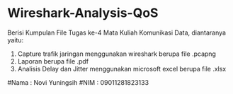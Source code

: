 # Wireshark-Analysis-QoS
Berisi Kumpulan File Tugas ke-4 Mata Kuliah Komunikasi Data,
diantaranya yaitu:
1. Capture trafik jaringan menggunakan wireshark berupa file .pcapng
2. Laporan berupa file .pdf
3. Analisis Delay dan Jitter menggunakan microsoft excel berupa file .xlsx

#Nama  : Novi Yuningsih
#NIM   : 09011281823133
